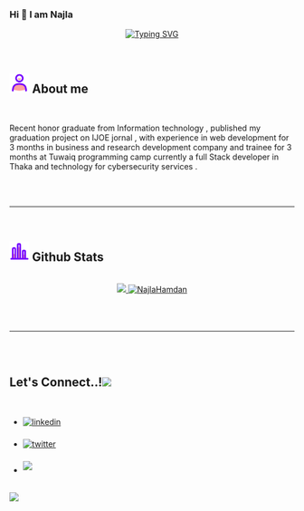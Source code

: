 ### Hi  👋 I am Najla 
<p align="center">
<a href="https://git.io/typing-svg"><img src="https://readme-typing-svg.herokuapp.com?font=Time+new+Roman&size=25&pause=1000&color=B185DB&width=435&lines=Hi+I+am+Najla+Hamdan;I+am+IT+honor+Graduate;I+am+Full+Stack+Developer;I+am+also+interesting+in+AI;See+my+projects+down" alt="Typing SVG" /></a>
  </p>
  <br>

## <img src="https://github.com/NajlaHamdan/NajlaHamdan/blob/main/images//user-svgrepo-com.svg" width="35"><b> About me </b>
<br>

Recent honor graduate from Information technology , published my graduation project on IJOE jornal , with experience in web development for 3 months in business and research development company and trainee for 3 months at Tuwaiq programming camp currently a full Stack developer in Thaka and technology for cybersecurity services .
<!--
**NajlaHamdan/NajlaHamdan** is a ✨ _special_ ✨ repository because its `README.md` (this file) appears on your GitHub profile.
[alt text](./images/waves.svg)

Here are some ideas to get you started:

- 🔭 I’m currently working on ...
- 🌱 I’m currently learning ...
- 👯 I’m looking to collaborate on ...
- 🤔 I’m looking for help with ...
- 💬 Ask me about ...
- 📫 How to reach me: ...
- 😄 Pronouns: ...
- ⚡ Fun fact: ...
-->
<br>
<br>

-----

<br>

## <img src="https://github.com/NajlaHamdan/NajlaHamdan/blob/main/images/bar-svgrepo-com.svg" width="35"><b> Github Stats </b>
<br>

<div align="center">
<a href="https://github.com/0xabdulkhalid/">
  <img src="https://github-readme-stats.vercel.app/api?username=NajlaHamdan&include_all_commits=true&count_private=true&show_icons=true&line_height=20&title_color=7251b5&icon_color=a06cd5&text_color=9163cb&bg_color=0,dac3e8,fff" width="450"/>
  <img src="https://github-readme-stats.vercel.app/api/top-langs?username=NajlaHamdan&show_icons=true&locale=en&layout=compact&line_height=20&title_color=7251b5&icon_color=a06cd5&text_color=9163cb&bg_color=0,dac3e8,fff" width="350"  alt="NajlaHamdan"/>

</a>
</div>

<br>
<br>
<br>

-----

<br>
<br>

## <b> Let's Connect..!</b><img src="https://github.com/NajlaHamdan/NajlaHamdan/images/chat-love-message-svgrepo-com.svg" width ="80">
<br>
<div align='left'>
  
<ul>

<li>
<a href="https://linkedin.com/in/Najla-alofi" target="_blank">
<img src="https://img.shields.io/badge/linkedin:  NajlaHamdan-%2300acee.svg?color=405DE6&style=for-the-badge&logo=linkedin&logoColor=white" alt=linkedin style="margin-bottom: 5px;"/>
</a>
</li>

<br>

<li>
<a href="https://twitter.com/NajlaHamdan" target="_blank">
<img src="https://img.shields.io/badge/twitter:  NajlaHamdan-%2300acee.svg?color=1DA1F2&style=for-the-badge&logo=twitter&logoColor=white" alt=twitter style="margin-bottom: 5px;"/>
</a>
</li>

<br>

<li>
<a href="mailto:NajlaAlofii@gmail.com" target="_blank">
<img src="https://img.shields.io/badge/gmail:  NajlaHamdan-%23EA4335.svg?style=for-the-badge&logo=gmail&logoColor=white" t=mail style="margin-bottom: 5px;" />
</a>
</li>
	
</ul>
</div>

<br>
<img src="https://user-images.githubusercontent.com/73097560/115834477-dbab4500-a447-11eb-908a-139a6edaec5c.gif">
<br>
<br>
<br>

